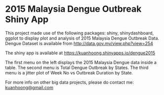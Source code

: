 # 2015 Malaysia Dengue Outbreak Shiny App

This project made use of the following packages: shiny, shinydashboard, ggplot to display plot and analysis of 2015 Malaysia Dengue Outbreak Data. Dengue Dataset is available from http://data.gov.my/view.php?view=254

The shiny app is available at https://kuanhoong.shinyapps.io/dengue2015

The first menu on the left displays the 2015 Malaysia Dengue data inside a table. The second menu is Total Dengue Outbreak by States. The third menu is a jitter plot of Week No vs Outbreak Duration by State.

For more info on other big data projects, please do contact me: kuanhoong@gmail.com